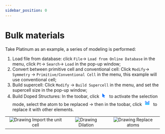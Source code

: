 ```yaml
---
sidebar_position: 0
---
```


# Bulk materials

Take Platinum as an example, a series of modeling is performed:

1. Load file from database: click `File`→ `Load from Online Database` in the menu, click `Pt`→ `Search`→ `Load` in the pop-up window;
2. Convert between primitive cell and conventional cell: Click `Modify`→ `Symmetry` → `Primitive/Conventional Cell` in the menu, this example will use conventional cell;
3. Build supercell: Click `Modify` → `Build Supercell` in the menu, and set the supercell size in the pop-up window;
4. Build Doped Structures: In the toobar, click![Icon 1](../nested/qstudio_structtools_select.png) to activate the selection mode, select the atom to be replaced → then in the toobar, click ![Icon 2](../nested/qstudio_structtools_element.png) to replace it with other elements.

<table><tr>
    <td> 
        <center>
            <img src={require('../nested/qstudio_example_crystal1.png').default} alt="Drawing" />
            <font>Import the unit cell</font>
        </center>
    </td>
    <td> 
        <center>
            <img src={require('../nested/qstudio_example_crystal2.png').default} alt="Drawing" />
            <font>Dilation</font>
        </center>
    </td>
    <td> 
        <center>
            <img src={require('../nested/qstudio_example_crystal3.png').default} alt="Drawing" />
            <font>Replace atoms</font>
        </center>
    </td>
</tr></table>